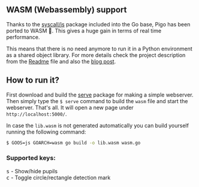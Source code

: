 ## WASM (Webassembly) support

Thanks to the [syscall/js](https://golang.org/pkg/syscall/js/) package included into the Go base, Pigo has been ported to WASM 🎉. This gives a huge gain in terms of real time performance. 

This means that there is no need anymore to run it in a Python environment as a shared object library. For more details check the project description from the [Readme](https://github.com/esimov/pigo/blob/master/README.md#real-time-face-detection) file and also the [blog post](https://esimov.com/2019/11/pupilseyes-localization-in-the-pigo-face-detection-library).

## How to run it?

First download and build the [serve](https://github.com/mattn/serve) package for making a simple webserver. Then simply type the `$ serve` command to build the `wasm` file and start the webserver. That's all. It will open a new page under `http://localhost:5000/`.

In case the `lib.wasm` is not generated automatically you can build yourself running the following command:

```bash
$ GOOS=js GOARCH=wasm go build -o lib.wasm wasm.go
```

### Supported keys:
<kbd>s</kbd> - Show/hide pupils<br/>
<kbd>c</kbd> - Toggle circle/rectangle detection mark<br/>
